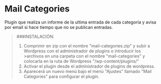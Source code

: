 ﻿# Mail Categories
Plugin que realiza un informe de la ultima entrada de cada categoría y avisa por email si hace tiempo que no se publican entradas.

>###INSTALACIÓN:
>1. Comprimir en zip con el nombre "mail-categories.zip" y subir a Wordpress con el administrador de plugins o introducir los >archivos en una carpeta con el nombre "mail-categories" y colocarla en la ruta de Wordpress "/wp-content/plugins/"
>2. Activar el plugin desde el administrador de plugins de wordpress.
>3. Aparecerá un nuevo menú bajo el menú "Ajustes" llamado "Mail Categories" para configurar el plugin.